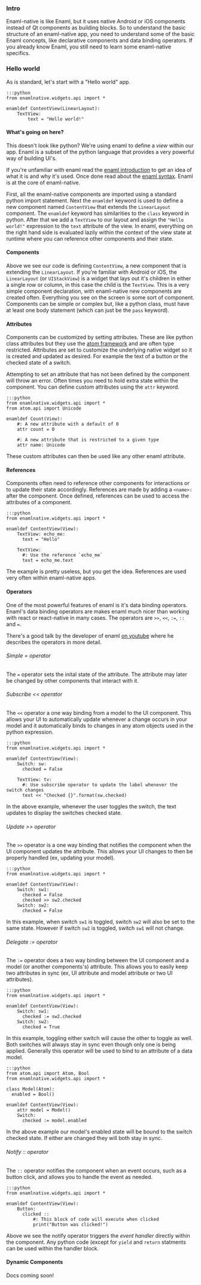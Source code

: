 ### Intro

Enaml-native is like Enaml, but it uses native Android or iOS components instead of Qt components as building blocks. So to understand the basic structure of an enaml-native app, you need to understand some of the basic Enaml concepts, like declarative components and data binding operators.  If you already know Enaml, you still need to learn some enaml-native specifics.


### Hello world

As is standard, let's start with a "Hello world" app.

    :::python
    from enamlnative.widgets.api import *

    enamldef ContentView(LinearLayout):
        TextView:
            text = "Hello world!"



#### What's going on here?

This doesn't look like python? We're using enaml to define a _view_ within our app. Enaml is a subset of the python language that provides a very powerful way of building UI's. 

If you're unfamiliar with enaml read the [enaml introduction](https://nucleic.github.io/enaml/docs/get_started/introduction.html) to get an idea of what it is and why it's used. Once done read about the [enaml syntax](https://nucleic.github.io/enaml/docs/get_started/anatomy.html). Enaml is at the core of enaml-native.

First, all the enaml-native components are imported using a standard python import statement. Next the `enamldef` keyword is used to define a new component named `ContentView` that extends the `LinearLayout` component. The `enamldef` keyword has similarities to the `class` keyword in python. After that we add a `TextView` to our layout and assign the `"Hello world!"` expression to the `text` attribute of the view.  In enaml, everything on the right hand side is evaluated lazily within the context of the view state at runtime where you can reference other components and their state. 


#### Components

Above we see our code is defining `ContentView`, a new component that is extending the `LinearLayout`. If you're familiar with Android or iOS, the `LinearLayout` (or `UIStackView`) is a widget that lays out it's children in either a single row or column, in this case the child is the `TextView`. This is a very simple component declaration, with enaml-native new components are created often. Everything you see on the screen is some sort of component. Components can be simple or complex but, like a python class, must have at least one body statement (which can just be the `pass` keyword).  

#### Attributes

Components can be customized by setting attributes. These are like python class attributes but they use the [atom framework](https://github.com/nucleic/atom) and are often type restricted. Attributes are set to customize the underlying native widget so it is created and updated as desired. For example the text of a button or the checked state of a switch.

Attempting to set an attribute that has not been defined by the component will throw an error.  Often times you need to hold extra state within the component. You can define custom attributes using the `attr` keyword.


    :::python
    from enamlnative.widgets.api import *
    from atom.api import Unicode
    
    enamldef Count(View):
        #: A new attribute with a default of 0
        attr count = 0
        
        #: A new attribute that is restricted to a given type
        attr name: Unicode


These custom attributes can then be used like any other enaml attribute.

#### References

Components often need to reference other components for interactions or to update their state accordingly. References are made by adding a `<name>:` after the component.  Once defined, references can be used to access the attributes of a component.


    :::python
    from enamlnative.widgets.api import *
    
    enamldef ContentView(View):
        TextView: echo_me:
          text = "Hello"
          
        TextView:
          #: Use the reference `echo_me` 
          text = echo_me.text
        

The example is pretty useless, but you get the idea. References are used very often within enaml-native apps.

#### Operators

One of the most powerful features of enaml is it's data binding operators. Enaml's data binding operators are makes enaml much nicer than working with react or react-native in many cases.  The operators are `>>`, `<<`, `:=`, `::` and `=`.

There's a good talk by the developer of enaml [on youtube](https://www.youtube.com/watch?v=ycFEwz_hAxk&t=3s) where he describes the operators in more detail. 

###### Simple = operator

The `=` operator sets the inital state of the attribute. The attribute may later be changed by other components that interact with it.

###### Subscribe << operator

The `<<` operator a one way binding from a model to the UI component. This allows your UI to automatically update whenever a change occurs in your model and it automatically binds to changes in any atom objects used in the python expression. 


    :::python
    from enamlnative.widgets.api import *
    
    enamldef ContentView(View):
        Switch: sw:
          checked = False
          
        TextView: tv:
          #: Use subscribe operator to update the label whenever the switch changes
          text << "Checked {}".format(sw.checked)

In the above example, whenever the user toggles the switch, the text updates to display the switches checked state.

###### Update >> operator

The `>>` operator is a one way binding that notifies the component when the UI component updates the attribute. This allows your UI changes to then be properly handled (ex, updating your model). 

    :::python
    from enamlnative.widgets.api import *
    
    enamldef ContentView(View):
        Switch: sw1:
          checked = False
          checked >> sw2.checked
        Switch: sw2:
          checked = False
          
In this example, when switch `sw1` is toggled, switch `sw2` will also be set to the same state. However if switch `sw2` is toggled, switch `sw1` will not change. 


###### Delegate := operator

The `:=` operator does a two way binding between the UI component and a model (or another components's) attribute. This allows you to easily keep two attributes in sync (ex, UI attribute and model attribute or two UI attributes).

    :::python
    from enamlnative.widgets.api import *
    
    enamldef ContentView(View):
        Switch: sw1:
          checked := sw2.checked
        Switch: sw2:
          checked = True

In this example, toggling either switch will cause the other to toggle as well. Both switches will always stay in sync even though only one is being applied.  Generally this operator will be used to bind to an attribute of a data model.

    :::python
    from atom.api import Atom, Bool
    from enamlnative.widgets.api import *
    
    class Model(Atom):
      enabled = Bool()
    
    enamldef ContentView(View):
        attr model = Model()
        Switch:
          checked := model.enabled

In the above example our model's enabled state will be bound to the switch checked state. If either are changed they will both stay in sync.

###### Notify :: operator

The `::` operator notifies the component when an event occurs, such as a button click, and allows you to handle the event as needed.

    :::python
    from enamlnative.widgets.api import *
    
    enamldef ContentView(View):
        Button:
          clicked ::
              #: This block of code will execute when clicked
              print("Button was clicked!")

Above we see the notify operator triggers the _event handler_ directly within the component. Any python code (except for `yield` and `return` statments can be used within the handler block. 

#### Dynamic Components

Docs coming soon!

